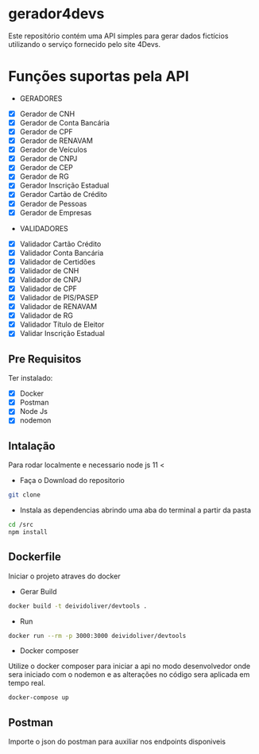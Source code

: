 # gerador4devs
Este repositório contém uma API simples para gerar dados fictícios utilizando o serviço fornecido pelo site 4Devs.

# Funções suportas pela API

- GERADORES


- [x] Gerador de CNH
- [x] Gerador de Conta Bancária
- [x] Gerador de CPF
- [x] Gerador de RENAVAM
- [x] Gerador de Veículos
- [x] Gerador de CNPJ
- [x] Gerador de CEP
- [x] Gerador de RG
- [x] Gerador Inscrição Estadual
- [x] Gerador Cartão de Crédito
- [x] Gerador de Pessoas
- [x] Gerador de Empresas
      
- VALIDADORES

- [x] Validador Cartão Crédito
- [x] Validador Conta Bancária
- [x] Validador de Certidões
- [x] Validador de CNH
- [x] Validador de CNPJ
- [x] Validador de CPF
- [x] Validador de PIS/PASEP
- [x] Validador de RENAVAM
- [x] Validador de RG
- [x] Validador Título de Eleitor
- [x] Validar Inscrição Estadual

## Pre Requisitos
Ter instalado: 
- [x] Docker
- [x] Postman
- [x] Node Js
- [x] nodemon

## Intalação

Para rodar localmente e necessario node js  11 <

- Faça o Download do repositorio

```sh
git clone 
```

- Instala as dependencias abrindo uma aba do terminal a partir da pasta

```sh
cd /src
npm install
```

## Dockerfile

Iniciar o projeto atraves do docker

- Gerar Build

```sh
docker build -t deividoliver/devtools .
```

- Run

```sh
docker run --rm -p 3000:3000 deividoliver/devtools
```

- Docker composer

Utilize o docker composer para iniciar a api no modo desenvolvedor
onde sera iniciado com o nodemon e as alterações no código sera aplicada em tempo real.

```sh
docker-compose up
```

## Postman

Importe o json do postman para auxiliar nos endpoints disponiveis




